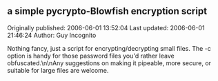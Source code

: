 ## a simple pycrypto-Blowfish encryption script

Originally published: 2006-06-01 13:52:04
Last updated: 2006-06-01 21:46:24
Author: Guy Incognito

Nothing fancy, just a script for encrypting/decrypting small files.  The -c option is handy for those password files you'd rather leave obfuscated.\n\nAny suggestions on making it pipeable, more secure, or suitable for large files are welcome.